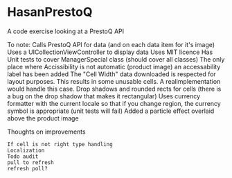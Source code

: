 # HasanPrestoQ
A code exercise looking at a PrestoQ API

To note:
    Calls PrestoQ API for data (and on each data item for it's image)
    Uses a UICollectionViewController to display data
    Uses MIT licence
    Has Unit tests to cover ManagerSpecial  class (should cover all classes)
    The only place where Accissibility is not automatic (product image) an accessability label has been added
    The "Cell Width" data downloaded is respected for layout purposes. This results in some unusable cells. A realimplementation would handle this case.
    Drop shadows and rounded rects for cells (there is a bug on the drop shadow that makes it rectangular)
    Uses currency formatter with the current locale so that if you change region, the currency symbol is appropriate (unit tests will fail)
    Added a particle effect overlaid above the product image

Thoughts on improvements
    
    If cell is not right type handling 
    Localization
    Todo audit
    pull to refresh
    refresh poll?
